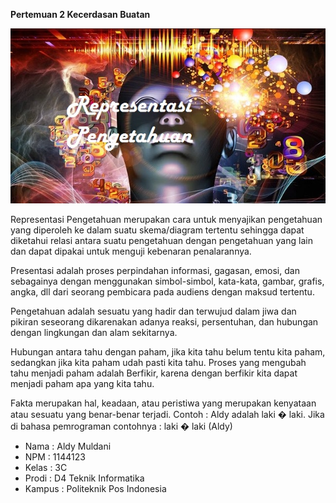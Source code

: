 **Pertemuan 2 Kecerdasan Buatan**
<p align="center">
  	<img src="/image/tugas2.png">
</p>

Representasi Pengetahuan merupakan cara untuk menyajikan pengetahuan yang diperoleh ke dalam suatu skema/diagram tertentu sehingga dapat diketahui relasi antara suatu pengetahuan dengan pengetahuan yang lain dan dapat dipakai untuk menguji kebenaran penalarannya.

Presentasi adalah proses perpindahan informasi, gagasan, emosi, dan sebagainya dengan menggunakan simbol-simbol, kata-kata, gambar, grafis, angka, dll dari seorang pembicara pada audiens dengan maksud tertentu.

Pengetahuan adalah sesuatu yang hadir dan terwujud dalam jiwa dan pikiran seseorang dikarenakan adanya reaksi, persentuhan, dan hubungan dengan lingkungan dan alam sekitarnya.

Hubungan antara tahu dengan paham, jika kita tahu belum tentu kita paham, sedangkan jika kita paham udah pasti kita tahu. Proses yang mengubah tahu menjadi paham adalah Berfikir, karena dengan berfikir kita dapat menjadi paham apa yang kita tahu.

Fakta merupakan hal, keadaan, atau peristiwa yang merupakan kenyataan atau sesuatu yang benar-benar terjadi. Contoh : Aldy adalah laki � laki. Jika di bahasa pemrograman contohnya : laki � laki (Aldy)


* Nama : Aldy Muldani
* NPM : 1144123
* Kelas : 3C
* Prodi : D4 Teknik Informatika
* Kampus : Politeknik Pos Indonesia
